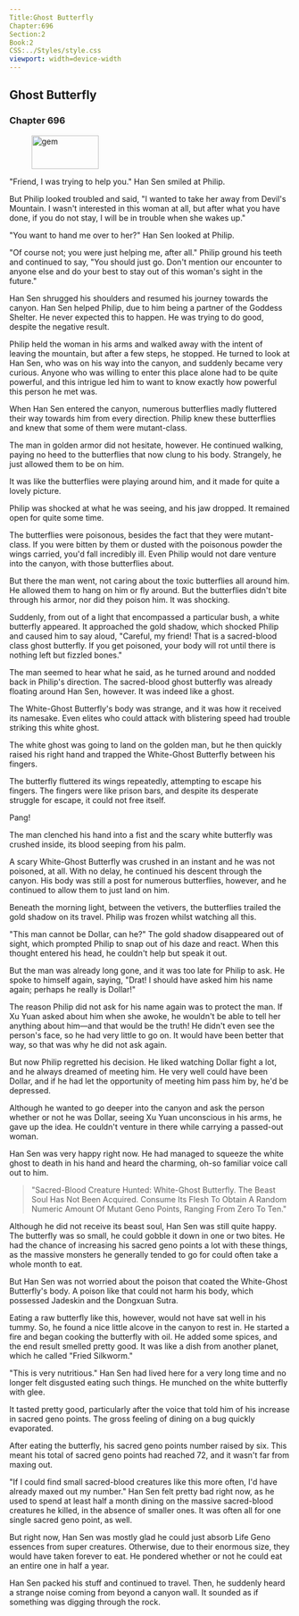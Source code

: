 ```yaml
---
Title:Ghost Butterfly 
Chapter:696 
Section:2 
Book:2 
CSS:../Styles/style.css 
viewport: width=device-width
---
```

  
## Ghost Butterfly
### Chapter 696
  
<figure>
	<img src="../Images/gem.gif" alt="gem" id="gem" width="120" height="60" />
</figure>
  

  
"Friend, I was trying to help you." Han Sen smiled at Philip.

But Philip looked troubled and said, "I wanted to take her away from Devil's Mountain. I wasn't interested in this woman at all, but after what you have done, if you do not stay, I will be in trouble when she wakes up."

"You want to hand me over to her?" Han Sen looked at Philip.

"Of course not; you were just helping me, after all." Philip ground his teeth and continued to say, "You should just go. Don't mention our encounter to anyone else and do your best to stay out of this woman's sight in the future."

Han Sen shrugged his shoulders and resumed his journey towards the canyon. Han Sen helped Philip, due to him being a partner of the Goddess Shelter. He never expected this to happen. He was trying to do good, despite the negative result.

Philip held the woman in his arms and walked away with the intent of leaving the mountain, but after a few steps, he stopped. He turned to look at Han Sen, who was on his way into the canyon, and suddenly became very curious. Anyone who was willing to enter this place alone had to be quite powerful, and this intrigue led him to want to know exactly how powerful this person he met was.

When Han Sen entered the canyon, numerous butterflies madly fluttered their way towards him from every direction. Philip knew these butterflies and knew that some of them were mutant-class.

The man in golden armor did not hesitate, however. He continued walking, paying no heed to the butterflies that now clung to his body. Strangely, he just allowed them to be on him.

It was like the butterflies were playing around him, and it made for quite a lovely picture.

Philip was shocked at what he was seeing, and his jaw dropped. It remained open for quite some time.

The butterflies were poisonous, besides the fact that they were mutant-class. If you were bitten by them or dusted with the poisonous powder the wings carried, you'd fall incredibly ill. Even Philip would not dare venture into the canyon, with those butterflies about.

But there the man went, not caring about the toxic butterflies all around him. He allowed them to hang on him or fly around. But the butterflies didn't bite through his armor, nor did they poison him. It was shocking.

Suddenly, from out of a light that encompassed a particular bush, a white butterfly appeared. It approached the gold shadow, which shocked Philip and caused him to say aloud, "Careful, my friend! That is a sacred-blood class ghost butterfly. If you get poisoned, your body will rot until there is nothing left but fizzled bones."

The man seemed to hear what he said, as he turned around and nodded back in Philip's direction. The sacred-blood ghost butterfly was already floating around Han Sen, however. It was indeed like a ghost.

The White-Ghost Butterfly's body was strange, and it was how it received its namesake. Even elites who could attack with blistering speed had trouble striking this white ghost.

The white ghost was going to land on the golden man, but he then quickly raised his right hand and trapped the White-Ghost Butterfly between his fingers.

The butterfly fluttered its wings repeatedly, attempting to escape his fingers. The fingers were like prison bars, and despite its desperate struggle for escape, it could not free itself.

Pang!

The man clenched his hand into a fist and the scary white butterfly was crushed inside, its blood seeping from his palm.

A scary White-Ghost Butterfly was crushed in an instant and he was not poisoned, at all. With no delay, he continued his descent through the canyon. His body was still a post for numerous butterflies, however, and he continued to allow them to just land on him.

Beneath the morning light, between the vetivers, the butterflies trailed the gold shadow on its travel. Philip was frozen whilst watching all this.

"This man cannot be Dollar, can he?" The gold shadow disappeared out of sight, which prompted Philip to snap out of his daze and react. When this thought entered his head, he couldn't help but speak it out.

But the man was already long gone, and it was too late for Philip to ask. He spoke to himself again, saying, "Drat! I should have asked him his name again; perhaps he really is Dollar!"

The reason Philip did not ask for his name again was to protect the man. If Xu Yuan asked about him when she awoke, he wouldn't be able to tell her anything about him—and that would be the truth! He didn't even see the person's face, so he had very little to go on. It would have been better that way, so that was why he did not ask again.

But now Philip regretted his decision. He liked watching Dollar fight a lot, and he always dreamed of meeting him. He very well could have been Dollar, and if he had let the opportunity of meeting him pass him by, he'd be depressed.

Although he wanted to go deeper into the canyon and ask the person whether or not he was Dollar, seeing Xu Yuan unconscious in his arms, he gave up the idea. He couldn't venture in there while carrying a passed-out woman.

Han Sen was very happy right now. He had managed to squeeze the white ghost to death in his hand and heard the charming, oh-so familiar voice call out to him.

> "Sacred-Blood Creature Hunted: White-Ghost Butterfly. The Beast Soul Has Not Been Acquired. Consume Its Flesh To Obtain A Random Numeric Amount Of Mutant Geno Points, Ranging From Zero To Ten."

Although he did not receive its beast soul, Han Sen was still quite happy. The butterfly was so small, he could gobble it down in one or two bites. He had the chance of increasing his sacred geno points a lot with these things, as the massive monsters he generally tended to go for could often take a whole month to eat.

But Han Sen was not worried about the poison that coated the White-Ghost Butterfly's body. A poison like that could not harm his body, which possessed Jadeskin and the Dongxuan Sutra.

Eating a raw butterfly like this, however, would not have sat well in his tummy. So, he found a nice little alcove in the canyon to rest in. He started a fire and began cooking the butterfly with oil. He added some spices, and the end result smelled pretty good. It was like a dish from another planet, which he called "Fried Silkworm."

"This is very nutritious." Han Sen had lived here for a very long time and no longer felt disgusted eating such things. He munched on the white butterfly with glee.

It tasted pretty good, particularly after the voice that told him of his increase in sacred geno points. The gross feeling of dining on a bug quickly evaporated.

After eating the butterfly, his sacred geno points number raised by six. This meant his total of sacred geno points had reached 72, and it wasn't far from maxing out.

"If I could find small sacred-blood creatures like this more often, I'd have already maxed out my number." Han Sen felt pretty bad right now, as he used to spend at least half a month dining on the massive sacred-blood creatures he killed, in the absence of smaller ones. It was often all for one single sacred geno point, as well.

But right now, Han Sen was mostly glad he could just absorb Life Geno essences from super creatures. Otherwise, due to their enormous size, they would have taken forever to eat. He pondered whether or not he could eat an entire one in half a year.

Han Sen packed his stuff and continued to travel. Then, he suddenly heard a strange noise coming from beyond a canyon wall. It sounded as if something was digging through the rock.